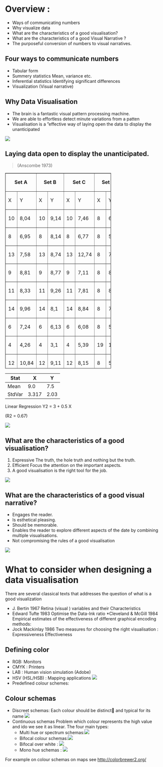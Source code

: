 # Overview :
* Ways of communicating numbers
* Why visualize data
* What are the characteristics of a good visualisation?
* What are the characteristics of a good Visual Narrative ?
* The purposeful conversion of numbers to visual narratives.

## Four ways to communicate numbers
* Tabular form
* Summery statistics Mean, variance etc.
* Inferential statistics Identifying significant differences
* Visualization (Visual narrative)

## Why Data Visualisation
* The brain is a fantastic visual pattern processing machine. 
* We are able to effortless detect minute variations from a patten
* Visualisation is a ”effective way of laying open the data to display the unanticipated

![](https://geoinformatik.github.io/webbooks/GIS_VIZ/viz_res/num_viz1.jpg)

## Laying data open to display the unanticipated.
> (Anscombe 1973)


<table style="border-collapse: collapse; width: 347px; height: 638px;" border="1px">
<tbody>
<tr>
<td style="width: 90px; text-align: center;" colspan="2">
<p><strong>Set A</strong></p>
</td>
<td style="width: 70px; text-align: center;" colspan="2">
<p><strong>Set B</strong></p>
</td>
<td style="width: 68px; text-align: center;" colspan="2">
<p><strong>Set C</strong></p>
</td>
<td style="width: 98px; text-align: center;" colspan="2">
<p><strong>Set D</strong></p>
</td>
</tr>
<tr>
<td style="width: 49px;">
<p>X</p>
</td>
<td style="width: 41px;">
<p>Y</p>
</td>
<td style="width: 30px;">
<p>X</p>
</td>
<td style="width: 40px;">
<p>Y</p>
</td>
<td style="width: 33px;">
<p>X</p>
</td>
<td style="width: 35px;">
<p>Y</p>
</td>
<td style="width: 41px;">
<p>X</p>
</td>
<td style="width: 57px;">
<p>Y</p>
</td>
</tr>
<tr>
<td style="width: 49px;">
<p>10</p>
</td>
<td style="width: 41px;">
<p>8,04</p>
</td>
<td style="width: 30px;">
<p>10</p>
</td>
<td style="width: 40px;">
<p>9,14</p>
</td>
<td style="width: 33px;">
<p>10</p>
</td>
<td style="width: 35px;">
<p>7,46</p>
</td>
<td style="width: 41px;">
<p>8</p>
</td>
<td style="width: 57px;">
<p>6,58</p>
</td>
</tr>
<tr>
<td style="width: 49px;">
<p>8</p>
</td>
<td style="width: 41px;">
<p>6,95</p>
</td>
<td style="width: 30px;">
<p>8</p>
</td>
<td style="width: 40px;">
<p>8,14</p>
</td>
<td style="width: 33px;">
<p>8</p>
</td>
<td style="width: 35px;">
<p>6,77</p>
</td>
<td style="width: 41px;">
<p>8</p>
</td>
<td style="width: 57px;">
<p>5,76</p>
</td>
</tr>
<tr>
<td style="width: 49px;">
<p>13</p>
</td>
<td style="width: 41px;">
<p>7,58</p>
</td>
<td style="width: 30px;">
<p>13</p>
</td>
<td style="width: 40px;">
<p>8,74</p>
</td>
<td style="width: 33px;">
<p>13</p>
</td>
<td style="width: 35px;">
<p>12,74</p>
</td>
<td style="width: 41px;">
<p>8</p>
</td>
<td style="width: 57px;">
<p>7,71</p>
</td>
</tr>
<tr>
<td style="width: 49px;">
<p>9</p>
</td>
<td style="width: 41px;">
<p>8,81</p>
</td>
<td style="width: 30px;">
<p>9</p>
</td>
<td style="width: 40px;">
<p>8,77</p>
</td>
<td style="width: 33px;">
<p>9</p>
</td>
<td style="width: 35px;">
<p>7,11</p>
</td>
<td style="width: 41px;">
<p>8</p>
</td>
<td style="width: 57px;">
<p>8,84</p>
</td>
</tr>
<tr>
<td style="width: 49px;">
<p>11</p>
</td>
<td style="width: 41px;">
<p>8,33</p>
</td>
<td style="width: 30px;">
<p>11</p>
</td>
<td style="width: 40px;">
<p>9,26</p>
</td>
<td style="width: 33px;">
<p>11</p>
</td>
<td style="width: 35px;">
<p>7,81</p>
</td>
<td style="width: 41px;">
<p>8</p>
</td>
<td style="width: 57px;">
<p>8,47</p>
</td>
</tr>
<tr>
<td style="width: 49px;">
<p>14</p>
</td>
<td style="width: 41px;">
<p>9,96</p>
</td>
<td style="width: 30px;">
<p>14</p>
</td>
<td style="width: 40px;">
<p>8,1</p>
</td>
<td style="width: 33px;">
<p>14</p>
</td>
<td style="width: 35px;">
<p>8,84</p>
</td>
<td style="width: 41px;">
<p>8</p>
</td>
<td style="width: 57px;">
<p>7,04</p>
</td>
</tr>
<tr>
<td style="width: 49px;">
<p>6</p>
</td>
<td style="width: 41px;">
<p>7,24</p>
</td>
<td style="width: 30px;">
<p>6</p>
</td>
<td style="width: 40px;">
<p>6,13</p>
</td>
<td style="width: 33px;">
<p>6</p>
</td>
<td style="width: 35px;">
<p>6,08</p>
</td>
<td style="width: 41px;">
<p>8</p>
</td>
<td style="width: 57px;">
<p>5,25</p>
</td>
</tr>
<tr>
<td style="width: 49px;">
<p>4</p>
</td>
<td style="width: 41px;">
<p>4,26</p>
</td>
<td style="width: 30px;">
<p>4</p>
</td>
<td style="width: 40px;">
<p>3,1</p>
</td>
<td style="width: 33px;">
<p>4</p>
</td>
<td style="width: 35px;">
<p>5,39</p>
</td>
<td style="width: 41px;">
<p>19</p>
</td>
<td style="width: 57px;">
<p>12,5</p>
</td>
</tr>
<tr>
<td style="width: 49px;">
<p>12</p>
</td>
<td style="width: 41px;">
<p>10,84</p>
</td>
<td style="width: 30px;">
<p>12</p>
</td>
<td style="width: 40px;">
<p>9,11</p>
</td>
<td style="width: 33px;">
<p>12</p>
</td>
<td style="width: 35px;">
<p>8,15</p>
</td>
<td style="width: 41px;">
<p>8</p>
</td>
<td style="width: 57px;">
<p>5,56</p>
</td>
</tr>
<tr>
<td style="width: 49px;">
<p>7</p>
</td>
<td style="width: 41px;">
<p>4,82</p>
</td>
<td style="width: 30px;">
<p>7</p>
</td>
<td style="width: 40px;">
<p>7,26</p>
</td>
<td style="width: 33px;">
<p>7</p>
</td>
<td style="width: 35px;">
<p>6,42</p>
</td>
<td style="width: 41px;">
<p>8</p>
</td>
<td style="width: 57px;">
<p>7,91</p>
</td>
</tr>
<tr>
<td style="width: 49px;">
<p>5</p>
</td>
<td style="width: 41px;">
<p>5,68</p>
</td>
<td style="width: 30px;">
<p>5</p>
</td>
<td style="width: 40px;">
<p>4,74</p>
</td>
<td style="width: 33px;">
<p>5</p>
</td>
<td style="width: 35px;">
<p>5,73</p>
</td>
<td style="width: 41px;">
<p>8</p>
</td>
<td style="width: 57px;">
<p>6,89</p>
</td>
</tr>
</tbody>
</table>
</blockquote>
<table>
<thead>
<tr>
<th>Stat</th>
<th>X</th>
<th>Y</th>
</tr>
</thead>
<tbody>
<tr>
<td>Mean</td>
<td>9.0</td>
<td>7.5</td>
</tr>
<tr>
<td>StdVar</td>
<td>3.317</td>
<td>2.03</td>
</tr>
</tbody>
</table>
Linear Regression Y2 = 3 + 0.5 X


(R2 = 0.67)


![](https://geoinformatik.github.io/webbooks/GIS_VIZ/viz_res/graph_set%20A-D.png)


## What are the characteristics of a good visualisation?
1. Expressive The truth, the hole truth and nothing but the truth.
2. Efficient Focus the attention on the important aspects.
3. A good visualisation is the right tool for the job.

![](https://geoinformatik.github.io/webbooks/GIS_VIZ/viz_res/graph.jpg)


## What are the characteristics of a good visual narrative?
* Engages the reader.
* Is esthetical pleasing.
* Should be memorable.
* Enables the reader to explore different aspects of the date by combining multiple visualisations.
* Not compromising the rules of a good visualisation

![](https://geoinformatik.github.io/webbooks/GIS_VIZ/viz_res/diamands.jpg)

# What to consider when designing a data visualisation
There are several classical texts that addresses the question of what is a good visualization 
* J. Bertin  1967
  Retina (visual ) variables and their Characteristics
* Edward Tufte 1983
  Optimise the Data-Ink ratio
*Cleveland & McGill 1984 
  Empirical estimates of the effectiveness of different graphical encoding  methods:
* Jock Mackinlay 1986 
  Two measures for choosing the right visualisation :
  Expressiveness
  Effectiveness
  
## Defining color
*  RGB: Monitors
*  CMYK : Printers
*  LAB : Human vision simulation (Adobe)
*  HSV (HSL/HSB) : Mapping applications ![](https://geoinformatik.github.io/webbooks/GIS_VIZ/viz_res/hsv.jpg)
*  Predefined colour schemes:

## Colour schemas
*  Discreet schemas:
  Each colour should be distinct and typical for its name
  ![](https://geoinformatik.github.io/webbooks/GIS_VIZ/viz_res/Discreet_schemas.jpg)
* Continuous schemas
  Problem which colour represents the high value and ido we see it as linear. The four main types:
  * Multi hue or spectrum schemas:![](https://geoinformatik.github.io/webbooks/GIS_VIZ/viz_res/SpecturalSchemas.jpg)
  * Bifocal colour schemas:![](https://geoinformatik.github.io/webbooks/GIS_VIZ/viz_res/BifocalSchemas.jpg)
  * Bifocal over white : ![](https://geoinformatik.github.io/webbooks/GIS_VIZ/viz_res/Bifocal_WhteSchemas.jpg)
  * Mono hue schemas : ![](https://geoinformatik.github.io/webbooks/GIS_VIZ/viz_res/MonoHuelSchemas.jpg)
  
For example on colour schemas on maps see http://colorbrewer2.org/




